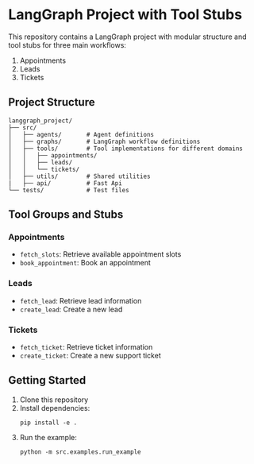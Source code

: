 # LangGraph Project with Tool Stubs

This repository contains a LangGraph project with modular structure and tool stubs for three main workflows:
1. Appointments
2. Leads
3. Tickets

## Project Structure

```
langgraph_project/
├── src/
│   ├── agents/       # Agent definitions
│   ├── graphs/       # LangGraph workflow definitions
│   ├── tools/        # Tool implementations for different domains
│   │   ├── appointments/
│   │   ├── leads/
│   │   └── tickets/
│   ├── utils/        # Shared utilities
|   ├── api/          # Fast Api
└── tests/            # Test files
```

## Tool Groups and Stubs

### Appointments
- `fetch_slots`: Retrieve available appointment slots
- `book_appointment`: Book an appointment

### Leads
- `fetch_lead`: Retrieve lead information
- `create_lead`: Create a new lead

### Tickets
- `fetch_ticket`: Retrieve ticket information
- `create_ticket`: Create a new support ticket

## Getting Started

1. Clone this repository
2. Install dependencies:
   ```
   pip install -e .
   ```
3. Run the example:
   ```
   python -m src.examples.run_example